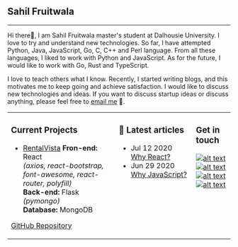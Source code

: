 ## Sahil Fruitwala
---
Hi there👋, I am Sahil Fruitwala master's student at Dalhousie University. I love to try and understand new technologies. So far, I have attempted Python, Java, JavaScript, Go, C, C++ and Perl language. From all these languages, I liked to work with Python and JavaScript. As for the future, I would like to work with Go, Rust and TypeScript. 

I love to teach others what I know. Recently, I started writing blogs, and this motivates me to keep going and achieve satisfaction. I would like to discuss new technologies and ideas. If you want to discuss startup ideas or discuss anything, please feel free to [email me](sahilfruitwala007@gmail.com) 💬.

<table><tr><td valign="top">

### Current Projects
<!-- recent_releases starts -->
* [RentalVista](https://rentalvista.herokuapp.com/)
**Fron-end:** React  
*(axios, react-bootstrap, font-awesome, react-router, polyfill)*  
**Back-end:** Flask  *(pymongo)*  
**Database:** MongoDB 

[GitHub Repository](https://github.com/SahilFruitwala/rental-vista)
</td><td valign="top">

### 📝 Latest articles
<!-- blog starts -->
* Jul 12 2020 [Why React?](https://medium.com/@SahilFruitwala/why-react-b28d9c4d7c36?source=friends_link&sk=250c00ec78f2941edeb8a25a1066a975) 
* Jun 29 2020 [Why JavaScript?](https://medium.com/@SahilFruitwala/why-javascript-e438ae40fbd9?source=friends_link&sk=1fd478b59cb305630b4713d8b50d393a) 
</td><td valign="top">

### Get in touch
<!-- tils starts -->
[![alt text][1.1]][1]  
[![alt text][2.1]][2]  
[![alt text][3.1]][3]  
[![alt text][4.1]][4]  

<!-- tils ends -->
</td></tr></table>

<!-- ### Current Projects
---

* [RentalVista](https://rentalvista.herokuapp.com/)  
**Fron-end:** React *(axios, react-bootstrap, font-awesome, react-router, polyfill)*  
**Back-end:** Flask  *(pymongo)*  
**Database:** MongoDB
[Repository](https://github.com/SahilFruitwala/rental-vista)

### 📝 Latest articles
---

* Jul 12 2020 [Why React?](https://medium.com/@SahilFruitwala/why-react-b28d9c4d7c36?source=friends_link&sk=250c00ec78f2941edeb8a25a1066a975) 
* Jun 29 2020 [Why JavaScript?](https://medium.com/@SahilFruitwala/why-javascript-e438ae40fbd9?source=friends_link&sk=1fd478b59cb305630b4713d8b50d393a) 

### Get in touch -->
<!-- --- -->
<!-- display the social media buttons in your README -->
<!--
[![alt text][1.1]][1]
[![alt text][2.1]][2]
[![alt text][3.1]][3]
[![alt text][4.1]][4]
-->

<!-- links to social media icons -->
<!-- no need to change these -->

<!-- icons with padding -->

[1.1]: https://img.icons8.com/color/48/000000/twitter.png (Twitter)
[2.1]: https://img.icons8.com/color/48/000000/linkedin.png (LinkedIn)
[3.1]: https://img.icons8.com/color/48/000000/medium-monogram.png (Medium)
[4.1]: https://img.icons8.com/material-sharp/48/000000/github.png (Github)

<!-- links to your social media accounts -->
<!-- update these accordingly -->

[1]: https://twitter.com/Sahil_Fruitwala
[2]: https://www.linkedin.com/in/sahilfruitwala/
[3]: https://medium.com/@SahilFruitwala
[4]: https://github.com/SahilFruitwala

<!-- Please don't remove this: Grab your social icons from https://github.com/carlsednaoui/gitsocial -->

<!--
**SahilFruitwala/SahilFruitwala** is a ✨ _special_ ✨ repository because its `README.md` (this file) appears on your GitHub profile.

Here are some ideas to get you started:

- 🔭 I’m currently working on ...
- 🌱 I’m currently learning ...
- 👯 I’m looking to collaborate on ...
- 🤔 I’m looking for help with ...
- 💬 Ask me about ...
- 📫 How to reach me: ...
- 😄 Pronouns: ...
- ⚡ Fun fact: ...
-->
